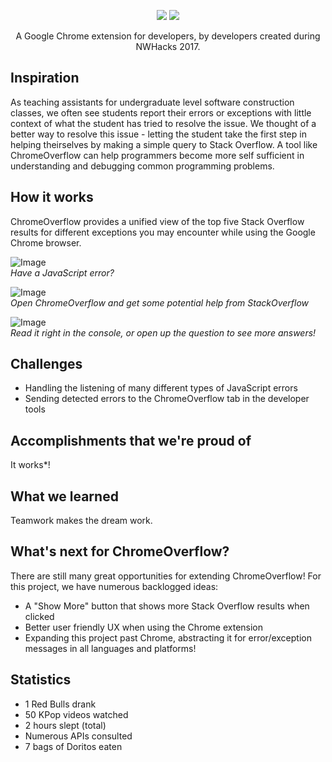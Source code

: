 
<p float="right", align="center">
<img src="https://raw.github.com/risamaki/ChromeOverflow/master/resources/icons/BetterIcon.png">
<img src="https://raw.github.com/risamaki/ChromeOverflow/master/resources/images/ChromeOverflow.png">
</p>

<p align="center">
A Google Chrome extension for developers, by developers created during NWHacks 2017.
</p>

## Inspiration
As teaching assistants for undergraduate level software construction classes, we often see students 
report their errors or exceptions with little context of what the student has tried to resolve the issue. We thought of
a better way to resolve this issue - letting the student take the first step in helping theirselves by making a simple
query to Stack Overflow. A tool like ChromeOverflow can help programmers become more self sufficient in understanding 
and debugging common programming problems.

## How it works
ChromeOverflow provides a unified view of the top five Stack Overflow results for different exceptions you may 
encounter while using the Google Chrome browser. 

![Image](https://raw.githubusercontent.com/risamaki/ChromeOverflow/master/resources/images/2017-03-19%2012_20_19-Create%20a%20new%20fiddle%20-%20JSFiddle.png)  
*Have a JavaScript error?*

![Image](https://raw.githubusercontent.com/risamaki/ChromeOverflow/master/resources/images/2017-03-19%2012_20_49-Create%20a%20new%20fiddle%20-%20JSFiddle.png)  
*Open ChromeOverflow and get some potential help from StackOverflow*

![Image](https://raw.githubusercontent.com/risamaki/ChromeOverflow/master/resources/images/2017-03-19%2012_21_37-Create%20a%20new%20fiddle%20-%20JSFiddle.png)  
*Read it right in the console, or open up the question to see more answers!*

## Challenges
- Handling the listening of many different types of JavaScript errors
- Sending detected errors to the ChromeOverflow tab in the developer tools

## Accomplishments that we're proud of
It works*! 

## What we learned 
Teamwork makes the dream work.

## What's next for ChromeOverflow?
There are still many great opportunities for extending ChromeOverflow! For this project, we have numerous backlogged ideas:
- A "Show More" button that shows more Stack Overflow results when clicked
- Better user friendly UX when using the Chrome extension
- Expanding this project past Chrome, abstracting it for error/exception messages in all languages and platforms!


## Statistics
* 1 Red Bulls drank
* 50 KPop videos watched
* 2 hours slept (total)
* Numerous APIs consulted
* 7 bags of Doritos eaten
